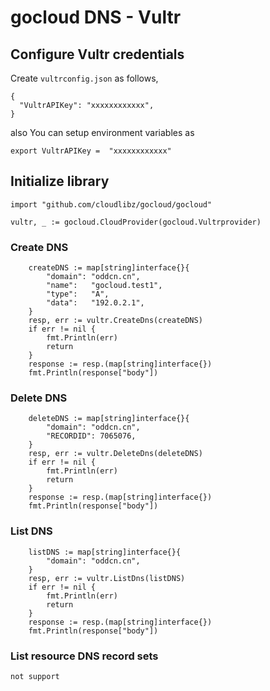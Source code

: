 # gocloud DNS - Vultr

## Configure Vultr credentials

Create `vultrconfig.json` as follows,
```
{
  "VultrAPIKey": "xxxxxxxxxxxx",
}
```

also You can setup environment variables as

```
export VultrAPIKey =  "xxxxxxxxxxxx"
```

## Initialize library

```
import "github.com/cloudlibz/gocloud/gocloud"

vultr, _ := gocloud.CloudProvider(gocloud.Vultrprovider)
```

### Create DNS

```
    createDNS := map[string]interface{}{
        "domain": "oddcn.cn",
        "name":   "gocloud.test1",
        "type":   "A",
        "data":   "192.0.2.1",
    }
    resp, err := vultr.CreateDns(createDNS)
    if err != nil {
        fmt.Println(err)
        return
    }
    response := resp.(map[string]interface{})
    fmt.Println(response["body"])
```

### Delete DNS

```
    deleteDNS := map[string]interface{}{
        "domain": "oddcn.cn",
        "RECORDID": 7065076,
    }
    resp, err := vultr.DeleteDns(deleteDNS)
    if err != nil {
        fmt.Println(err)
        return
    }
    response := resp.(map[string]interface{})
    fmt.Println(response["body"])
```

### List DNS

```
    listDNS := map[string]interface{}{
        "domain": "oddcn.cn",
    }
    resp, err := vultr.ListDns(listDNS)
    if err != nil {
        fmt.Println(err)
        return
    }
    response := resp.(map[string]interface{})
    fmt.Println(response["body"])
```

### List resource DNS record sets

```j
not support
```